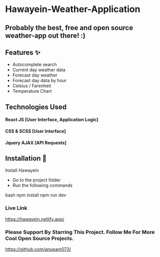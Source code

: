# Hawayein-Weather-Application

## Probably the best, free and open source weather-app out there! :)



## Features ✨

- Autocomplete search
- Current day weather data
- Forecast day weather
- Forecast day data by hour
- Celsius / Farenheit
- Temperature Chart


## Technologies Used

#### React JS [User Interface, Application Logic]
#### CSS & SCSS [User Interface]
#### Jquery AJAX [API Requests]

## Installation 🔧

Install Hawayein

- Go to the project folder
- Run the following commands

bash
  npm install
  npm run dev

### Live Link 

https://hawayein.netlify.app/

### Please Support By Starring This Project. Follow Me For More Cool Open Source Projects.

https://github.com/anupam073/
